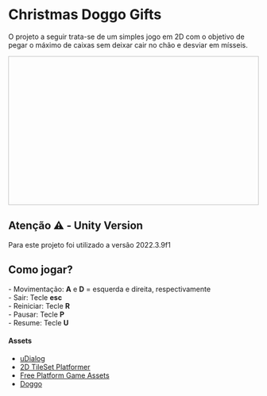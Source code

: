 # Christmas Doggo Gifts
O projeto a seguir trata-se de um simples jogo em 2D com o objetivo de pegar o máximo de caixas sem deixar cair no chão e desviar em mísseis. 

[<img width="600" height="300"/>](https://github.com/JGMelon22/DoggoBox/assets/73988556/5386b396-b468-4e06-964d-5777b0eb7860)

<h2>Atenção ⚠️ - Unity Version</h2>
<span>Para este projeto foi utilizado a versão 2022.3.9f1</span>

<h2>Como jogar?</h2>
- Movimentação: <strong>A</strong> e <strong>D</strong> = esquerda e direita, respectivamente </br>
- Sair: Tecle <strong>esc</strong> </br>
- Reiniciar: Tecle <strong>R</strong> </br>
- Pausar: Tecle <strong>P</strong> </br>
- Resume: Tecle <strong>U</strong> </br>

<h4>Assets</h4>
<ul>
  <li><a href="https://assetstore.unity.com/packages/tools/gui/udialog-57454">uDialog</a></li>
  <li><a href="https://assetstore.unity.com/packages/2d/textures-materials/2d-tileset-platformer-254632">2D TileSet Platformer</a></li>
  <li><a href="https://assetstore.unity.com/packages/2d/environments/free-platform-game-assets-85838">Free Platform Game Assets</a></li>
  <li><a href="https://www.gameart2d.com/cat-and-dog-free-sprites.html">Doggo</a></li>
</ul>
